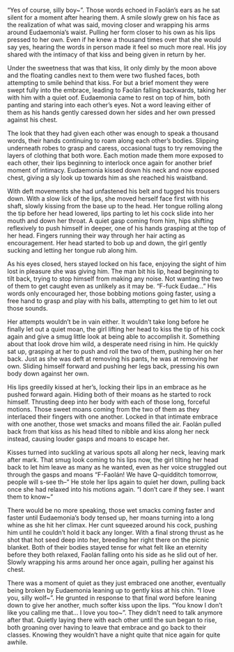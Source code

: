 “Yes of course, silly boy~”. Those words echoed in Faolán’s ears as he sat silent for a moment after hearing them. A smile slowly grew on his face as the realization of what was said, moving closer and wrapping his arms around Eudaemonia’s waist. Pulling her form closer to his own as his lips pressed to her own. Even if he knew a thousand times over that she would say yes, hearing the words in person made it feel so much more real. His joy shared with the intimacy of that kiss and being given in return by her.

Under the sweetness that was that kiss, lit only dimly by the moon above and the floating candles next to them were two flushed faces, both attempting to smile behind that kiss. For but a brief moment they were swept fully into the embrace, leading to Faolán falling backwards, taking her with him with a quiet oof. Eudaemonia came to rest on top of him, both panting and staring into each other’s eyes. Not a word leaving either of them as his hands gently caressed down her sides and her own pressed against his chest.

The look that they had given each other was enough to speak a thousand words, their hands continuing to roam along each other’s bodies. Slipping underneath robes to grasp and caress, occasional tugs to try removing the layers of clothing that both wore. Each motion made them more exposed to each other, their lips beginning to interlock once again for another brief moment of intimacy. Eudaemonia kissed down his neck and now exposed chest, giving a sly look up towards him as she reached his waistband.

With deft movements she had unfastened his belt and tugged his trousers down. With a slow lick of the lips, she moved herself face first with his shaft, slowly kissing from the base up to the head. Her tongue rolling along the tip before her head lowered, lips parting to let his cock slide into her mouth and down her throat. A quiet gasp coming from him, hips shifting reflexively to push himself in deeper, one of his hands grasping at the top of her head. Fingers running their way through her hair acting as encouragement. Her head started to bob up and down, the girl gently sucking and letting her tongue rub along him.

As his eyes closed, hers stayed locked on his face, enjoying the sight of him lost in pleasure she was giving him. The man bit his lip, head beginning to tilt back, trying to stop himself from making any noise. Not wanting the two of them to get caught even as unlikely as it may be. “F-fuck Eudae…” His words only encouraged her, those bobbing motions going faster, using a free hand to grasp and play with his balls, attempting to get him to let out those sounds. 

Her attempts wouldn’t be in vain either. It wouldn’t take long before he finally let out a quiet moan, the girl lifting her head to kiss the tip of his cock again and give a smug little look at being able to accomplish it. Something about that look drove him wild, a desperate need rising in him. He quickly sat up, grasping at her to push and roll the two of them, pushing her on her back. Just as she was deft at removing his pants, he was at removing her own. Sliding himself forward and pushing her legs back, pressing his own body down against her own.

His lips greedily kissed at her’s, locking their lips in an embrace as he pushed forward again. Hiding both of their moans as he started to rock himself. Thrusting deep into her body with each of those long, forceful motions. Those sweet moans coming from the two of them as they interlaced their fingers with one another. Locked in that intimate embrace with one another, those wet smacks and moans filled the air. Faolán pulled back from that kiss as his head tilted to nibble and kiss along her neck instead, causing louder gasps and moans to escape her. 

Kisses turned into suckling at various spots all along her neck, leaving mark after mark. That smug look coming to his lips now, the girl tilting her head back to let him leave as many as he wanted, even as her voice struggled out through the gasps and moans “F-Faolán! We have Q-quidditch tomorrow, people will s-see th–” He stole her lips again to quiet her down, pulling back once she had relaxed into his motions again. “I don’t care if they see. I want them to know~” 

There would be no more speaking, those wet smacks coming faster and faster until Eudaemonia’s body tensed up, her moans turning into a long whine as she hit her climax. Her cunt squeezed around his cock, pushing him until he couldn’t hold it back any longer. With a final strong thrust as he shot that hot seed deep into her, breeding her right there on the picnic blanket. Both of their bodies stayed tense for what felt like an eternity before they both relaxed, Faolán falling onto his side as he slid out of her. Slowly wrapping his arms around her once again, pulling her against his chest.

There was a moment of quiet as they just embraced one another, eventually being broken by Eudaemonia leaning up to gently kiss at his chin. “I love you, silly wolf~”. He grunted in response to that final word before leaning down to give her another, much softer kiss upon the lips. “You know I don’t like you calling me that… I love you too~”. They didn’t need to talk anymore after that.  Quietly laying there with each other until the sun began to rise, both groaning over having to leave that embrace and go back to their classes. Knowing they wouldn’t have a night quite that nice again for quite awhile.